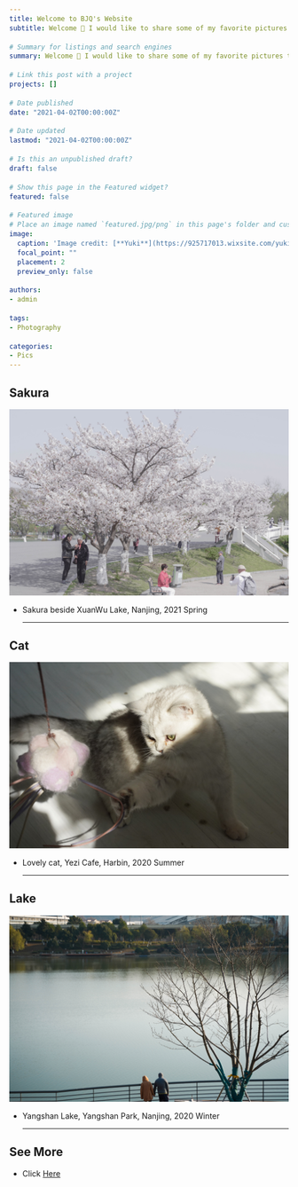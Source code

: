 ```yaml
---
title: Welcome to BJQ's Website
subtitle: Welcome 👋 I would like to share some of my favorite pictures taken by myself.

# Summary for listings and search engines
summary: Welcome 👋 I would like to share some of my favorite pictures taken by myself.

# Link this post with a project
projects: []

# Date published
date: "2021-04-02T00:00:00Z"

# Date updated
lastmod: "2021-04-02T00:00:00Z"

# Is this an unpublished draft?
draft: false

# Show this page in the Featured widget?
featured: false

# Featured image
# Place an image named `featured.jpg/png` in this page's folder and customize its options here.
image:
  caption: 'Image credit: [**Yuki**](https://925717013.wixsite.com/yuki)'
  focal_point: ""
  placement: 2
  preview_only: false

authors:
- admin

tags:
- Photography

categories:
- Pics
---
```


## Sakura

![jpg](./1.jpg)
  - Sakura beside XuanWu Lake, Nanjing, 2021 Spring
 
    ---------------------------

## Cat

![jpg](./2.jpg)
  - Lovely cat, Yezi Cafe, Harbin, 2020 Summer

    ---------------------------


## Lake

![jpg](./3.jpg)
  - Yangshan Lake, Yangshan Park, Nanjing, 2020 Winter

    ---------------------------

## See More

  - Click [Here](https://925717013.wixsite.com/yuki)
